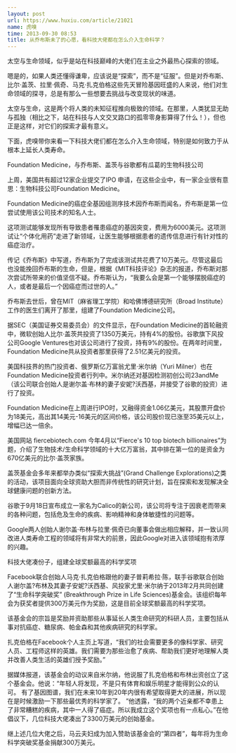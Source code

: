 ```yaml
---
layout: post
url: https://www.huxiu.com/article/21021
name: 虎嗅
time: 2013-09-30 08:53
title: 从乔布斯未了的心愿，看科技大佬都在怎么介入生命科学？
---
```

太空与生命领域，似乎是站在科技巅峰的大佬们在主业之外最热心探索的领域。

嗯是的，如果人类还懂得谦卑，应该说是“探索”，而不是“征服”。但是对乔布斯、比尔·盖茨、拉里·佩奇、马克·扎克伯格这些先天冒险基因旺盛的人来说，他们对生命领域的探寻，总是有那么一些想要去挑战与改变现状的味道。

太空与生命，这是两个将人类的未知征程推向极致的领域。在那里，人类犹显无助与孤独（相比之下，站在科技与人文交叉路口的孤零零身影算得了什么！），但也正是这样，对它们的探索才最有意义。

下面，虎嗅带你来看一下科技大佬们都在怎么介入生命领域，特别是如何致力于从根本上延长人类寿命。

Foundation Medicine，与乔布斯、盖茨与谷歌都有瓜葛的生物科技公司

上周，美国共有超过12家企业提交了IPO 申请，在这些企业中，有一家企业很有意思：生物科技公司Foundation Medicine。

Foundation Medicine的癌症全基因组测序技术因乔布斯而闻名，乔布斯是第一位尝试使用该公司技术的知名人士。

这项测试能够发现所有导致患者罹患癌症的基因突变，费用为6000美元。这项测试让“个体化用药”走进了新领域，让医生能够根据患者的遗传信息进行有针对性的癌症治疗。

传记《乔布斯》中写道，乔布斯为了完成该测试共花费了10万美元。尽管这最后也没能挽回乔布斯的生命，但是，根据《MIT科技评论》杂志的报道，乔布斯对那次尝试所带来的价值坚信不疑。乔布斯认为，“我要么会是第一个能够摆脱癌症的人，或者是最后一个因癌症而过世的人。”

乔布斯去世后，曾在MIT（麻省理工学院）和哈佛博德研究所（Broad Institute）工作的医生们离开了那里，组建了Foundation Medicine公司。

据SEC（美国证券交易委员会）的文件显示，在Foundation Medicine的首轮融资中，微软创始人比尔·盖茨共投资了1350万美元，持有4%的股份。谷歌旗下风投公司Google Ventures也对该公司进行了投资，持有9%的股份。在两年时间里，Foundation Medicine共从投资者那里获得了2.51亿美元的投资。

美国科技界的热门投资者、俄罗斯亿万富翁尤里·米尔纳（Yuri Milner）也在Foundation Medicine投资者行列中。米尔纳还对基因检测初创公司23andMe（该公司联合创始人是谢尔盖·布林的妻子安妮?沃西基，并接受了谷歌的投资）进行了投资。

Foundation Medicine在上周进行IPO时，又融得资金1.06亿美元，其股票开盘价为18美元，高出其14美元-16美元的区间价格，该公司股价现已涨至35美元以上，增幅已达一倍余。

美国网站 fiercebiotech.com 今年4月以“Fierce's 10 top biotech billionaires”为题，介绍了生物技术/生命科学领域的十大亿万富翁，其中排在第一位的是资金为670亿美元的比尔·盖茨家族。

盖茨基金会多年来都举办类似“探索大挑战”(Grand Challenge Explorations)之类的活动，该项目面向全球资助大胆而非传统性的研究计划，旨在探索和发现解决全球健康问题的创新方法。

谷歌于9月18日宣布成立一家名为Calico的新公司，该公司将专注于因衰老而带来的各种问题，包括危及生命的疾病、影响精神和身体敏捷性的问题等。

Google两人创始人谢尔盖·布林与拉里·佩奇已向董事会做出相应解释，并一致认同改进人类寿命工程的领域将有非常大的前景，因此Google对进入该领域抱有浓厚的兴趣。

科技大佬凑份子，组建全球奖额最高的科学奖项

Facebook联合创始人马克·扎克伯格跟他的妻子普莉希拉·陈，联手谷歌联合创始人谢尔盖?布林及其妻子安妮?沃西基、风投家尤里·米尔纳于2013年2月共同创建了“生命科学突破奖” (Breakthrough Prize in Life Sciences)基金会。该组织每年会为获奖者提供300万美元作为奖励，这是目前全球奖额最高的科学奖项。

该基金会的宗旨是奖励并资助那些从事延长人类生命研究的科研人员，主要包括从事对抗癌症、糖尿病、帕金森和其他疾病研究的科学家。

扎克伯格在Facebook个人主页上写道，“我们的社会需要更多的像科学家、研究人员、工程师这样的英雄。我们需要为那些治愈了疾病、帮助我们更好地理解人类并改善人类生活的英雄们授予奖励。”

据媒体报道，该基金会的动议来自米尔纳，他说服了扎克伯格和布林出资创立了这个基金会。他说：“年轻人将发现，不是只有体育和娱乐明星才能得到公众的认可。 有了基因图谱，我们在未来10年到20年内很有希望取得更大的进展，所以现在是时候激励一下那些最优秀的科学家了。 ”他透露，“我的两个近亲都不幸患上了非常糟糕的疾病，其中一人得了癌症。所以我成立这个奖项也有一点私心。”在他倡议下，几位科技大佬凑出了3300万美元的创始基金。

继上述几位大佬之后，马云夫妇成为加入赞助该基金会的“第四者”，每年将为生命科学突破奖基金捐献300万美元。

